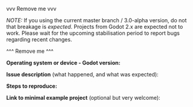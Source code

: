 vvv Remove me vvv

*NOTE:* If you using the current master branch / 3.0-alpha version, do not that
breakage is *expected*. Projects from Godot 2.x are expected not to work. Please
wait for the upcoming stabilisation period to report bugs regarding recent changes.

^^^ Remove me ^^^


**Operating system or device - Godot version:**


**Issue description** (what happened, and what was expected):


**Steps to reproduce:**


**Link to minimal example project** (optional but very welcome):

